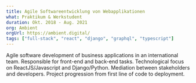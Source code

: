 ```yaml
---
title: Agile Softwareentwicklung von Webapplikationen
what: Praktikum & Werkstudent
duration: Okt. 2018 - Aug. 2021
org: Ambient
orgUrl: https://ambient.digital/
tags: ["full-stack", "react", "django", "graphql", "typescript"]
---
```


Agile software development of business applications in an international team. Responsible for front-end and back-end tasks. Technological focus on ReactJS/Javascript and Django/Python. Mediation between stakeholders and developers. Project progression from first line of code to deployment.